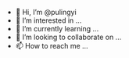- 👋 Hi, I’m @pulingyi
- 👀 I’m interested in ...
- 🌱 I’m currently learning ...
- 💞️ I’m looking to collaborate on ...
- 📫 How to reach me ...

<!---
pulingyi/pulingyi is a ✨ special ✨ repository because its `README.md` (this file) appears on your GitHub profile.
You can click the Preview link to take a look at your changes.
--->
